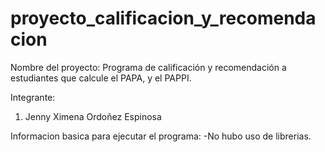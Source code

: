 # proyecto_calificacion_y_recomendacion
Nombre del proyecto: Programa de calificación y recomendación a estudiantes que calcule el PAPA, y el PAPPI.

Integrante:
1. Jenny Ximena Ordoñez Espinosa

Informacion basica para ejecutar el programa:
-No hubo uso de librerias.
